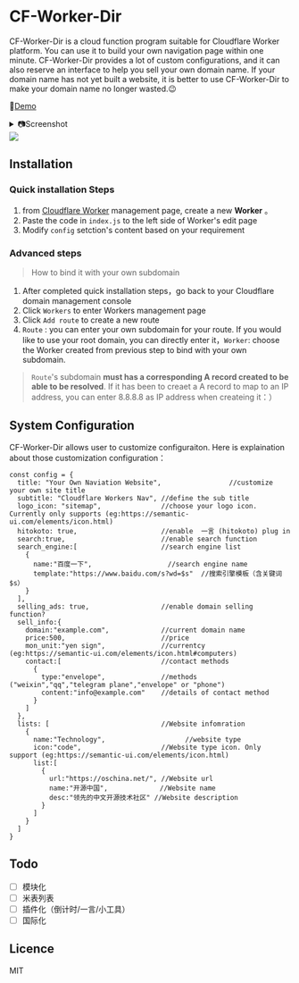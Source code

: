 # CF-Worker-Dir

CF-Worker-Dir is a cloud function program suitable for Cloudflare Worker platform. You can use it to build your own navigation page within one minute. CF-Worker-Dir provides a lot of custom configurations, and it can also reserve an interface to help you sell your own domain name. If your domain name has not yet built a website, it is better to use CF-Worker-Dir to make your domain name no longer wasted.😉

🎉[Demo](http://sites.51sec.org/)

<details>
<summary>📷Screenshot</summary>
<img src="https://i.loli.net/2020/02/14/ahU32dQxMct9ugX.png"/>
</details>
<img src="https://photos.51sec.org/file/test1-51sec/2021/09/chrome_Wjajs2ZzFA.png"/>

## Installation
### Quick installation Steps
1. from [Cloudflare Worker](https://workers.cloudflare.com/) management page,  create a new **Worker** 。
2. Paste the code in `index.js` to the left side of Worker's edit page
3. Modify `config` setction's content based on your requirement
### Advanced steps
> How to bind it with your own subdomain
1. After completed quick installation steps，go back to your Cloudflare domain management console
2. Click `Workers` to enter Workers management page
3. Click `Add route` to create a new route
4. `Route` : you can enter your own subdomain for your route. If you would like to use your root domain, you can directly enter it，`Worker`: choose the Worker created from previous step to bind with your own subdomain.
> `Route`'s subdomain **must has a corresponding A record created to be able to be resolved**. If it has been to creaet a A record to map to an IP address,  you can enter 8.8.8.8 as IP address when createing it：）

## System Configuration

CF-Worker-Dir allows user to customize configuraiton. Here is explaination about those customization configuration：
```
const config = {
  title: "Your Own Naviation Website",                 //customize your own site title
  subtitle: "Cloudflare Workers Nav", //define the sub title
  logo_icon: "sitemap",               //choose your logo icon. Currently only supports (eg:https://semantic-ui.com/elements/icon.html)
  hitokoto: true,                     //enable  一言 (hitokoto) plug in
  search:true,                        //enable search function  
  search_engine:[                     //search engine list
    {
      name:"百度一下",                   //search engine name
      template:"https://www.baidu.com/s?wd=$s"  //搜索引擎模板（含关键词$s）
    }
  ],
  selling_ads: true,                  //enable domain selling function?
  sell_info:{
    domain:"example.com",             //current domain name
    price:500,                        //price
    mon_unit:"yen sign",              //currentcy (eg:https://semantic-ui.com/elements/icon.html#computers)
    contact:[                         //contact methods
      {
        type:"envelope",              //methods ("weixin","qq","telegram plane","envelope" or "phone")
        content:"info@example.com"    //details of contact method
      }
    ]                        
  },
  lists: [                            //Website infomration
    {
      name:"Technology",                    //website type
      icon:"code",                    //Website type icon. Only support (eg:https://semantic-ui.com/elements/icon.html)
      list:[
        {
          url:"https://oschina.net/", //Website url
          name:"开源中国",             //Website name
          desc:"领先的中文开源技术社区" //Website description
        }
      ]
    }
  ]
}
```

## Todo
- [ ] 模块化
- [ ] 米表列表
- [ ] 插件化（倒计时/一言/小工具）  
- [ ] 国际化  

## Licence

MIT
